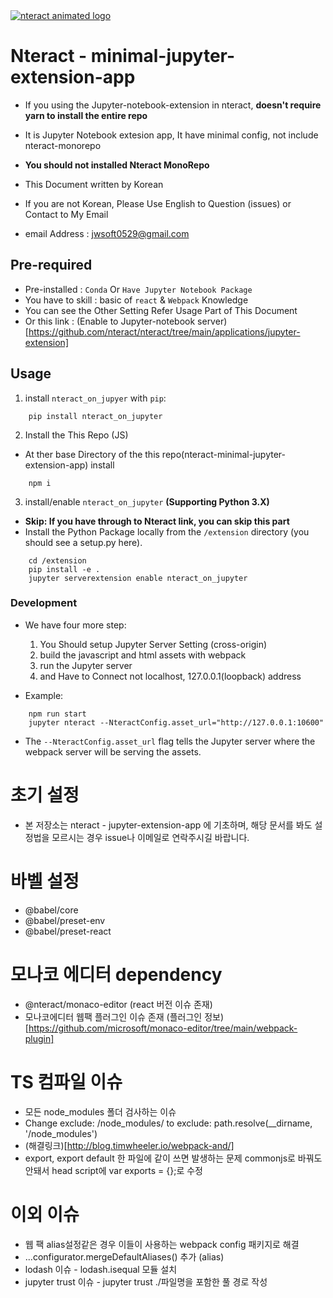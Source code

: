 <a href="https://github.com/nteract/nteract/tree/main/applications/jupyter-extension">
    <img src="https://cloud.githubusercontent.com/assets/836375/15271096/98e4c102-19fe-11e6-999a-a74ffe6e2000.gif" alt="nteract animated logo" style="text-align:center"/>
</a>

# Nteract - minimal-jupyter-extension-app
- If you using the Jupyter-notebook-extension in nteract, **doesn't require yarn to install the entire repo**
- It is Jupyter Notebook extesion app, It have minimal config, not include nteract-monorepo
- **You should not installed Nteract MonoRepo** 

- This Document written by Korean
- If you are not Korean, Please Use English to Question (issues) or Contact to My Email
- email Address : jwsoft0529@gmail.com


## Pre-required
- Pre-installed : `Conda` Or `Have Jupyter Notebook Package`
- You have to skill : basic of `react` & `Webpack` Knowledge
- You can see the Other Setting Refer Usage Part of This Document
- Or this link : (Enable to Jupyter-notebook server)[https://github.com/nteract/nteract/tree/main/applications/jupyter-extension]

## Usage
1. install `nteract_on_jupyer` with `pip`:
```
    pip install nteract_on_jupyter
```

2. Install the This Repo (JS)
- At ther base Directory of the this repo(nteract-minimal-jupyter-extension-app) install
```
    npm i
```
3. install/enable `nteract_on_jupyter` **(Supporting Python 3.X)**
- **Skip: If you have through to Nteract link, you can skip this part**
- Install the Python Package locally from the `/extension` directory (you should see a setup.py here).
```
    cd /extension
    pip install -e .
    jupyter serverextension enable nteract_on_jupyter
```

### Development

- We have four more step:
    1. You Should setup Jupyter Server Setting (cross-origin) 
    2. build the javascript and html assets with webpack
    3. run the Jupyter server 
    4. and Have to Connect not localhost, 127.0.0.1(loopback) address

- Example:
```
    npm run start
    jupyter nteract --NteractConfig.asset_url="http://127.0.0.1:10600"
```
- The `--NteractConfig.asset_url` flag tells the Jupyter server where the webpack server will be serving the assets.


# 초기 설정

- 본 저장소는 nteract - jupyter-extension-app 에 기초하며, 해당 문서를 봐도 설정법을 모르시는 경우 issue나 이메일로 연락주시길 바랍니다.

# 바벨 설정

- @babel/core
- @babel/preset-env
- @babel/preset-react

# 모나코 에디터 dependency

- @nteract/monaco-editor (react 버전 이슈 존재)
- 모나코에디터 웹팩 플러그인 이슈 존재 (플러그인 정보)[https://github.com/microsoft/monaco-editor/tree/main/webpack-plugin]

# TS 컴파일 이슈

- 모든 node_modules 폴더 검사하는 이슈
- Change exclude: /node_modules/ to exclude: path.resolve(\_\_dirname, '/node_modules')
- (해결링크)[http://blog.timwheeler.io/webpack-and/]
- export, export default 한 파일에 같이 쓰면 발생하는 문제 commonjs로 바꿔도 안돼서 head script에 var exports = {};로 수정

# 이외 이슈

- 웹 팩 alias설정같은 경우 이들이 사용하는 webpack config 패키지로 해결
- ...configurator.mergeDefaultAliases() 추가 (alias)
- lodash 이슈 - lodash.isequal 모듈 설치
- jupyter trust 이슈 - jupyter trust ./파일명을 포함한 풀 경로 작성
